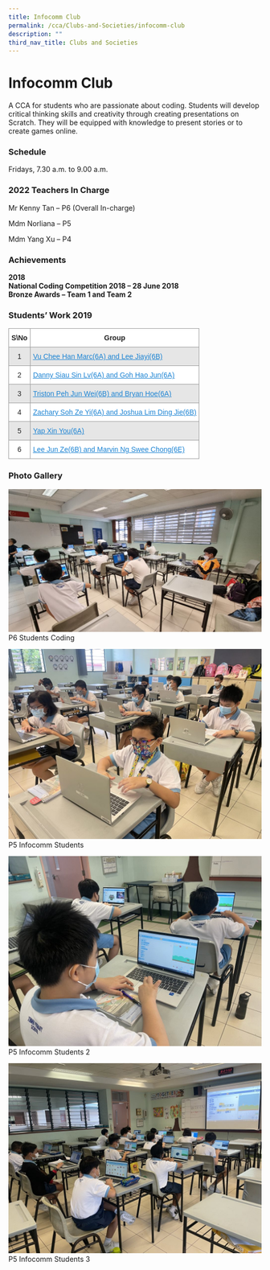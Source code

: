 ```yaml
---
title: Infocomm Club
permalink: /cca/Clubs-and-Societies/infocomm-club
description: ""
third_nav_title: Clubs and Societies
---
```

# **Infocomm Club**

A CCA for students who are passionate about coding. Students will develop critical thinking skills and creativity through creating presentations on Scratch. They will be equipped with knowledge to present stories or to create games online.

### Schedule

Fridays, 7.30 a.m. to 9.00 a.m.

### 2022 Teachers In Charge

Mr Kenny Tan – P6 (Overall In-charge)

Mdm Norliana – P5

Mdm Yang Xu – P4

### Achievements

**2018**    
**National Coding Competition 2018 – 28 June 2018**     
**Bronze Awards – Team 1 and Team 2**

### Students’ Work 2019

<table style="border-collapse:collapse;border-spacing:0" class="tg"><thead><tr><th style="background-color:#FFF;border-color:#9b9b9b;border-style:solid;border-width:1px;color:#222;font-family:Arial, sans-serif;font-size:14px;font-weight:bold;overflow:hidden;padding:10px 5px;text-align:center;vertical-align:top;word-break:normal"><span style="font-weight:bold">S\No</span></th><th style="background-color:#FFF;border-color:#9b9b9b;border-style:solid;border-width:1px;color:#222;font-family:Arial, sans-serif;font-size:14px;font-weight:bold;overflow:hidden;padding:10px 5px;text-align:center;vertical-align:top;word-break:normal"><span style="font-weight:bold">Group</span></th></tr></thead><tbody><tr><td style="background-color:#E6E6E6;border-color:#9b9b9b;border-style:solid;border-width:1px;color:#222;font-family:Arial, sans-serif;font-size:14px;overflow:hidden;padding:10px 5px;text-align:center;vertical-align:middle;word-break:normal">1</td><td style="background-color:#E6E6E6;border-color:#9b9b9b;border-style:solid;border-width:1px;color:#1B83D3;font-family:Arial, sans-serif;font-size:14px;overflow:hidden;padding:10px 5px;text-align:left;text-decoration:underline;vertical-align:top;word-break:normal"><a href="http://bit.ly/2Aat5ma"><span style="text-decoration:underline;color:#1B83D3;background-color:transparent">Vu Chee Han Marc(6A) and Lee Jiayi(6B)</span></a></td></tr><tr><td style="background-color:#FFF;border-color:#9b9b9b;border-style:solid;border-width:1px;color:#222;font-family:Arial, sans-serif;font-size:14px;overflow:hidden;padding:10px 5px;text-align:center;vertical-align:middle;word-break:normal">2</td><td style="background-color:#FFF;border-color:#9b9b9b;border-style:solid;border-width:1px;color:#1B83D3;font-family:Arial, sans-serif;font-size:14px;overflow:hidden;padding:10px 5px;text-align:left;text-decoration:underline;vertical-align:top;word-break:normal"><a href="http://bit.ly/2zxvyEb"><span style="text-decoration:underline;color:#1B83D3;background-color:transparent">Danny Siau Sin Lv(6A) and Goh Hao Jun(6A)</span></a></td></tr><tr><td style="background-color:#E6E6E6;border-color:#9b9b9b;border-style:solid;border-width:1px;color:#222;font-family:Arial, sans-serif;font-size:14px;overflow:hidden;padding:10px 5px;text-align:center;vertical-align:middle;word-break:normal">3</td><td style="background-color:#E6E6E6;border-color:#9b9b9b;border-style:solid;border-width:1px;color:#1B83D3;font-family:Arial, sans-serif;font-size:14px;overflow:hidden;padding:10px 5px;text-align:left;text-decoration:underline;vertical-align:top;word-break:normal"><a href="http://bit.ly/2AckoHT"><span style="text-decoration:underline;color:#1B83D3;background-color:transparent">Triston Peh Jun Wei(6B) and Bryan Hoe(6A)</span></a></td></tr><tr><td style="background-color:#FFF;border-color:#9b9b9b;border-style:solid;border-width:1px;color:#222;font-family:Arial, sans-serif;font-size:14px;overflow:hidden;padding:10px 5px;text-align:center;vertical-align:middle;word-break:normal">4</td><td style="background-color:#FFF;border-color:#9b9b9b;border-style:solid;border-width:1px;color:#1B83D3;font-family:Arial, sans-serif;font-size:14px;overflow:hidden;padding:10px 5px;text-align:left;text-decoration:underline;vertical-align:top;word-break:normal"><a href="http://bit.ly/2Bt6BuI"><span style="text-decoration:underline;color:#1B83D3;background-color:transparent">Zachary Soh Ze Yi(6A) and Joshua Lim Ding Jie(6B)</span></a></td></tr><tr><td style="background-color:#E6E6E6;border-color:#9b9b9b;border-style:solid;border-width:1px;color:#222;font-family:Arial, sans-serif;font-size:14px;overflow:hidden;padding:10px 5px;text-align:center;vertical-align:middle;word-break:normal">5</td><td style="background-color:#E6E6E6;border-color:#9b9b9b;border-style:solid;border-width:1px;color:#1B83D3;font-family:Arial, sans-serif;font-size:14px;overflow:hidden;padding:10px 5px;text-align:left;text-decoration:underline;vertical-align:top;word-break:normal"><a href="http://bit.ly/2ictca2"><span style="text-decoration:underline;color:#1B83D3;background-color:transparent">Yap Xin You(6A)</span></a></td></tr><tr><td style="background-color:#FFF;border-color:#9b9b9b;border-style:solid;border-width:1px;color:#222;font-family:Arial, sans-serif;font-size:14px;overflow:hidden;padding:10px 5px;text-align:center;vertical-align:middle;word-break:normal">6</td><td style="background-color:#FFF;border-color:#9b9b9b;border-style:solid;border-width:1px;color:#1B83D3;font-family:Arial, sans-serif;font-size:14px;overflow:hidden;padding:10px 5px;text-align:left;text-decoration:underline;vertical-align:top;word-break:normal"><a href="http://bit.ly/2ncmoee"><span style="text-decoration:underline;color:#1B83D3;background-color:transparent">Lee Jun Ze(6B) and Marvin Ng Swee Chong(6E)</span></a></td></tr></tbody></table>

### Photo Gallery

![](/images/P6-Students-coding-2-1024x577.jpg)
P6 Students Coding

![](/images/P5-Infocomm-Students-1024x768.jpeg)
P5 Infocomm Students

![](/images/P5-Infocomm-Students-2-1024x768.jpeg)
P5 Infocomm Students 2

![](/images/P5-Infocomm-Students-3-1024x768.jpeg)
P5 Infocomm Students 3

